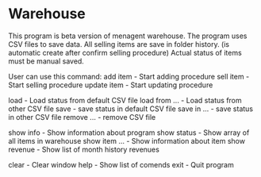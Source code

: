 # Warehouse
This program is beta version of menagent warehouse.
The program uses CSV files to save data.
All selling items are save in folder history. (is automatic create after confirm selling procedure)
Actual status of items must be manual saved.

User can use this command:
add item        - Start adding procedure
sell item       - Start selling procedure
update item     - Start updating procedure

load            - Load status from default CSV file
load from ...   - Load status from other CSV file
save            - save status in default CSV file
save in ...     - save status in other CSV file
remove ...      - remove CSV file

show info       - Show information about program
show status     - Show array of all items in warehouse
show item ...   - Show information about item
show revenue    - Show list of month history revenues

clear           - Clear window
help            - Show list of comends
exit            - Quit program
